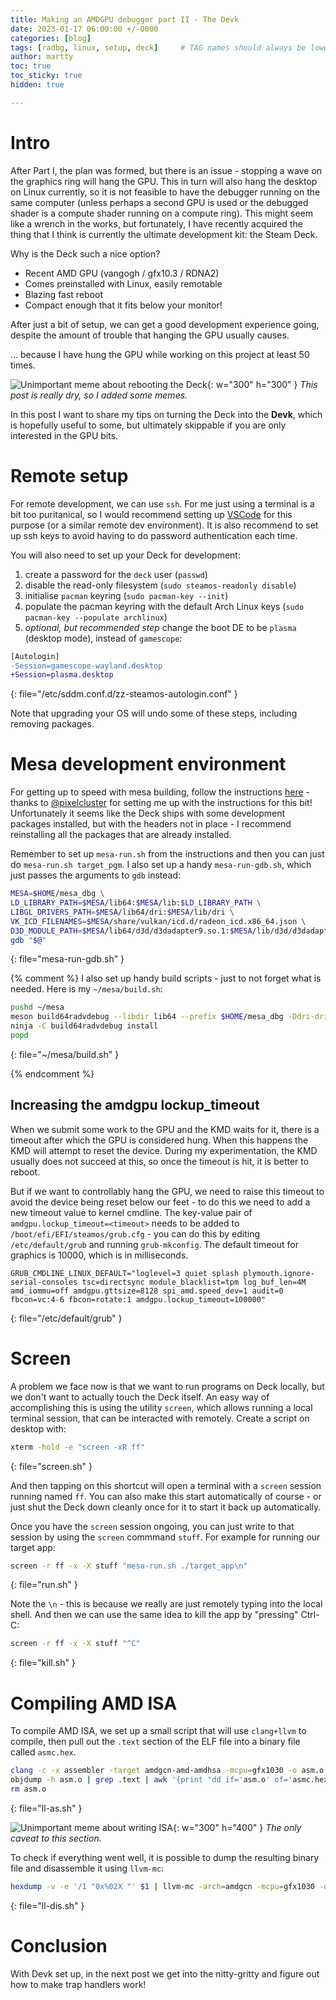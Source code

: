 ```yaml
---
title: Making an AMDGPU debugger part II - The Devk
date: 2023-01-17 06:00:00 +/-0000
categories: [blog]
tags: [radbg, linux, setup, deck]     # TAG names should always be lowercase
author: martty
toc: true
toc_sticky: true
hidden: true

---
```


# Intro

After Part I, the plan was formed, but there is an issue - stopping a wave on the graphics ring will hang the GPU. This in turn will also hang the desktop on Linux currently, so it is not feasible to have the debugger running
on the same computer (unless perhaps a second GPU is used or the debugged shader is a compute shader running on a compute ring). This might seem like a wrench in the works, but fortunately, I have recently acquired the thing
that I think is currently the ultimate development kit: the Steam Deck.

Why is the Deck such a nice option?

- Recent AMD GPU (vangogh / gfx10.3 / RDNA2)
- Comes preinstalled with Linux, easily remotable
- Blazing fast reboot
- Compact enough that it fits below your monitor!

After just a bit of setup, we can get a good development experience going, despite the amount of trouble that hanging the GPU usually causes.

   ... because I have hung the GPU while working on this project at least 50 times.
   
![Unimportant meme about rebooting the Deck](/assets/radbg/reboot.png){: w="300" h="300" }
_This post is really dry, so I added some memes._
   
In this post I want to share my tips on turning the Deck into the **Devk**, which is hopefully useful to some, but ultimately skippable if you are only interested in the GPU bits.

# Remote setup

For remote development, we can use `ssh`. For me just using a terminal is a bit too puritanical, so I would recommend setting up [VSCode](https://code.visualstudio.com/docs/remote/ssh) for this purpose (or a similar remote dev environment). It is also recommend to set up ssh keys to avoid having to do password authentication each time.

You will also need to set up your Deck for development:
1. create a password for the `deck` user (`passwd`)
1. disable the read-only filesystem (`sudo steamos-readonly disable`)
1. initialise `pacman` keyring (`sudo pacman-key --init`)
1. populate the pacman keyring with the default Arch Linux keys (`sudo pacman-key --populate archlinux`)
1. *optional, but recommended step* change the boot DE to be `plasma` (desktop mode), instead of `gamescope`:

```diff
[Autologin]
-Session=gamescope-wayland.desktop
+Session=plasma.desktop
```
{: file="/etc/sddm.conf.d/zz-steamos-autologin.conf" }

Note that upgrading your OS will undo some of these steps, including removing packages.

# Mesa development environment

For getting up to speed with mesa building, follow the instructions [here](https://gist.github.com/Venemo/a9483106565df3a83fc67a411191edbd) - thanks to [@pixelcluster](https://mastodon.gamedev.place/@pixelcluster) for setting me up with the instructions for this bit!
Unfortunately it seems like the Deck ships with some development packages installed, but with the headers not in place - I recommend reinstalling all the packages that are already installed.

Remember to set up `mesa-run.sh` from the instructions and then you can just do `mesa-run.sh target_pgm`.
I also set up a handy `mesa-run-gdb.sh`, which just passes the arguments to `gdb` instead:

```bash
MESA=$HOME/mesa_dbg \
LD_LIBRARY_PATH=$MESA/lib64:$MESA/lib:$LD_LIBRARY_PATH \
LIBGL_DRIVERS_PATH=$MESA/lib64/dri:$MESA/lib/dri \
VK_ICD_FILENAMES=$MESA/share/vulkan/icd.d/radeon_icd.x86_64.json \
D3D_MODULE_PATH=$MESA/lib64/d3d/d3dadapter9.so.1:$MESA/lib/d3d/d3dadapter9.so.1 \
gdb "$@"
```
{: file="mesa-run-gdb.sh" }

{% comment %}
I also set up handy build scripts - just to not forget what is needed. Here is my `~/mesa/build.sh`:

```bash
pushd ~/mesa
meson build64radvdebug --libdir lib64 --prefix $HOME/mesa_dbg -Ddri-drivers= -Dgallium-drivers= -Dvulkan-drivers=amd -Dosmesa=false -Dbuildtype=debug
ninja -C build64radvdebug install
popd
```
{: file="~/mesa/build.sh" }

{% endcomment %}

## Increasing the amdgpu lockup_timeout

When we submit some work to the GPU and the KMD waits for it, there is a timeout after which the GPU is considered hung. When this happens the KMD will attempt to reset the device. During my experimentation, the KMD usually does not succeed at this, so once the timeout is hit, it is better to reboot.

But if we want to controllably hang the GPU, we need to raise this timeout to avoid the device being reset below our feet - to do this we need to add a new timeout value to kernel cmdline.
The key-value pair of `amdgpu.lockup_timeout=<timeout>` needs to be added to `/boot/efi/EFI/steamos/grub.cfg` - you can do this by editing `/etc/default/grub` and running `grub-mkconfig`. The default timeout for graphics is 10000, which is in milliseconds.

```
GRUB_CMDLINE_LINUX_DEFAULT="loglevel=3 quiet splash plymouth.ignore-serial-consoles tsc=directsync module_blacklist=tpm log_buf_len=4M amd_iommu=off amdgpu.gttsize=8128 spi_amd.speed_dev=1 audit=0 fbcon=vc:4-6 fbcon=rotate:1 amdgpu.lockup_timeout=100000"
```
{: file="/etc/default/grub" }

# Screen

A problem we face now is that we want to run programs on Deck locally, but we don't want to actually touch the Deck itself. An easy way of accomplishing this is using the utility `screen`, which allows running a local terminal session, that can be interacted with remotely.
Create a script on desktop with:

```bash
xterm -hold -e "screen -xR ff"
```
{: file="screen.sh" }

And then tapping on this shortcut will open a terminal with a `screen` session running named `ff`. You can also make this start automatically of course - or just shut the Deck down cleanly once for it to start it back up automatically.

Once you have the `screen` session ongoing, you can just write to that session by using the `screen` commmand `stuff`. For example for running our target app:

```bash
screen -r ff -x -X stuff "mesa-run.sh ./target_app\n"
```
{: file="run.sh" }

Note the `\n` - this is because we really are just remotely typing into the local shell.
And then we can use the same idea to kill the app by "pressing" Ctrl-C:

```bash
screen -r ff -x -X stuff "^C"
```
{: file="kill.sh" }

# Compiling AMD ISA

To compile AMD ISA, we set up a small script that will use `clang+llvm` to compile, then pull out the `.text` section of the ELF file into a binary file called `asmc.hex`.

```bash
clang -c -x assembler -target amdgcn-amd-amdhsa -mcpu=gfx1030 -o asm.o $1
objdump -h asm.o | grep .text | awk '{print "dd if='asm.o' of='asmc.hex' bs=1 count=$[0x" $3 "] skip=$[0x" $6 "] status=none"}' | bash
rm asm.o
```
{: file="ll-as.sh" }

![Unimportant meme about writing ISA](/assets/radbg/isa.png){: w="300" h="400" }
_The only caveat to this section._

To check if everything went well, it is possible to dump the resulting binary file and disassemble it using `llvm-mc`:

```bash
hexdump -v -e '/1 "0x%02X "' $1 | llvm-mc -arch=amdgcn -mcpu=gfx1030 -disassemble
```
{: file="ll-dis.sh" }

# Conclusion

With Devk set up, in the next post we get into the nitty-gritty and figure out how to make trap handlers work!